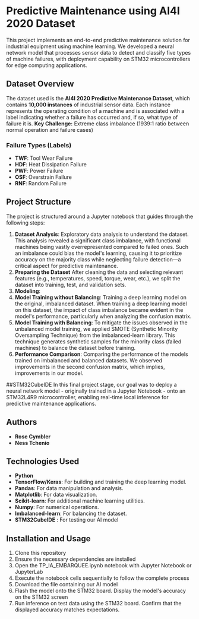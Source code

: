 # Predictive Maintenance using AI4I 2020 Dataset

This project implements an end-to-end predictive maintenance solution for industrial equipment using machine learning. We developed a neural network model that processes sensor data to detect and classify five types of machine failures, with deployment capability on STM32 microcontrollers for edge computing applications.

## Dataset Overview

The dataset used is the **AI4I 2020 Predictive Maintenance Dataset**, which contains **10,000 instances** of industrial sensor data. Each instance represents the operating condition of a machine and is associated with a label indicating whether a failure has occurred and, if so, what type of failure it is.
**Key Challenge:** Extreme class imbalance (1939:1 ratio between normal operation and failure cases)

### Failure Types (Labels)

- **TWF**: Tool Wear Failure
- **HDF**: Heat Dissipation Failure
- **PWF**: Power Failure
- **OSF**: Overstrain Failure
- **RNF**: Random Failure


## Project Structure

The project is structured around a Jupyter notebook that guides through the following steps:

1. **Dataset Analysis**: Exploratory data analysis to understand the dataset. This analysis revealed a significant class imbalance, with functional machines being vastly overrepresented compared to failed ones. Such an imbalance could bias the model's learning, causing it to prioritize accuracy on the majority class while neglecting failure detection—a critical aspect for predictive maintenance. 
2. **Preparing the Dataset** After cleaning the data and selecting relevant features (e.g., temperatures, speed, torque, wear, etc.), we split the dataset into training, test, and validation sets.
3. **Modeling**: 
4. **Model Training without Balancing**: Training a deep learning model on the original, imbalanced dataset. When training a deep learning model on this dataset, the impact of class imbalance became evident in the model's performance, particularly when analyzing the confusion matrix.
5. **Model Training with Balancing**: To mitigate the issues observed in the unbalanced model training, we applied SMOTE (Synthetic Minority Oversampling Technique) from the imbalanced-learn library. This technique generates synthetic samples for the minority class (failed machines) to balance the dataset before training.
6. **Performance Comparison**: Comparing the performance of the models trained on imbalanced and balanced datasets. We observed improvements in the second confusion matrix, which implies, improvements in our model.

##STM32CubeIDE
In this final project stage, our goal was to deploy a neural network model - originally trained in a Jupyter Notebook - onto an STM32L4R9 microcontroller, enabling real-time local inference for predictive maintenance applications.


## Authors

- **Rose Cymbler**
- **Ness Tchenio**

## Technologies Used

- **Python**
- **TensorFlow/Keras**: For building and training the deep learning model.
- **Pandas**: For data manipulation and analysis.
- **Matplotlib**: For data visualization.
- **Scikit-learn**: For additional machine learning utilities.
- **Numpy**: For numerical operations.
- **Imbalanced-learn**: For balancing the dataset.
- **STM32CubeIDE** : For testing our AI model

## Installation and Usage

1) Clone this repository
2) Ensure the necessary dependencies are installed
3) Open the TP_IA_EMBARQUEE.ipynb notebook with Jupyter Notebook or JupyterLab
4) Execute the notebook cells sequentially to follow the complete process
5) Download the file containing our AI model
6) Flash the model onto the STM32 board. Display the model's accuracy on the STM32 screen
7) Run inference on test data using the STM32 board. Confirm that the displayed accuracy matches expectations.
